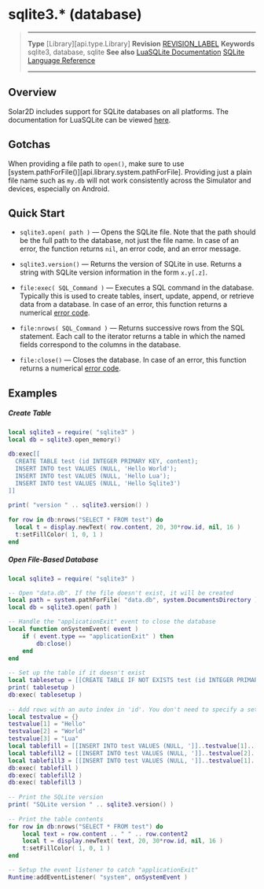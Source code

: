 # sqlite3.* (database)

> --------------------- ------------------------------------------------------------------------------------------
> __Type__              [Library][api.type.Library]
> __Revision__          [REVISION_LABEL](REVISION_URL)
> __Keywords__          sqlite3, database, sqlite
> __See also__          [LuaSQLite Documentation](http://lua.sqlite.org/index.cgi/doc/tip/doc/lsqlite3.wiki)
>								[SQLite Language Reference](http://www.sqlite.org/lang.html)
> --------------------- ------------------------------------------------------------------------------------------

## Overview

Solar2D includes support for SQLite databases on all platforms. The documentation for LuaSQLite can be viewed [here](http://lua.sqlite.org/index.cgi/doc/tip/doc/lsqlite3.wiki).


## Gotchas

When providing a file path to `open()`, make sure to use [system.pathForFile()][api.library.system.pathForFile]. Providing just a plain file name such as `my.db` will not work consistently across the Simulator and devices, especially on Android.


## Quick Start

* `sqlite3.open( path )` &mdash; Opens the SQLite file. Note that the path should be the full path to the database, not just the file name. In case of an error, the function returns `nil`, an error code, and an error message.

* `sqlite3.version()` &mdash; Returns the version of SQLite in use. Returns a string with SQLite version information in the form `x.y[.z]`.

* `file:exec( SQL_Command )` &mdash; Executes a SQL command in the database. Typically this is used to create tables, insert, update, append, or retrieve data from a database. In case of an error, this function returns a numerical [error&nbsp;code](http://lua.sqlite.org/index.cgi/doc/tip/doc/lsqlite3.wiki#numerical%20error%20and%20result%20codes).

* `file:nrows( SQL_Command )` &mdash; Returns successive rows from the SQL statement. Each call to the iterator returns a table in which the named fields correspond to the columns in the database. 

* `file:close()` &mdash; Closes the database. In case of an error, this function returns a numerical [error&nbsp;code](http://lua.sqlite.org/index.cgi/doc/tip/doc/lsqlite3.wiki#numerical%20error%20and%20result%20codes).


## Examples

##### Create Table

``````lua
local sqlite3 = require( "sqlite3" )
local db = sqlite3.open_memory()
 
db:exec[[
  CREATE TABLE test (id INTEGER PRIMARY KEY, content);
  INSERT INTO test VALUES (NULL, 'Hello World');
  INSERT INTO test VALUES (NULL, 'Hello Lua');
  INSERT INTO test VALUES (NULL, 'Hello Sqlite3')
]]
 
print( "version " .. sqlite3.version() )
 
for row in db:nrows("SELECT * FROM test") do
  local t = display.newText( row.content, 20, 30*row.id, nil, 16 )
  t:setFillColor( 1, 0, 1 )
end
``````

##### Open File-Based Database

``````lua
local sqlite3 = require( "sqlite3" )

-- Open "data.db". If the file doesn't exist, it will be created
local path = system.pathForFile( "data.db", system.DocumentsDirectory )
local db = sqlite3.open( path )   

-- Handle the "applicationExit" event to close the database
local function onSystemEvent( event )
	if ( event.type == "applicationExit" ) then              
		db:close()
	end
end
 
-- Set up the table if it doesn't exist
local tablesetup = [[CREATE TABLE IF NOT EXISTS test (id INTEGER PRIMARY KEY, content, content2);]]
print( tablesetup )
db:exec( tablesetup )
 
-- Add rows with an auto index in 'id'. You don't need to specify a set of values because we're populating all of them.
local testvalue = {}
testvalue[1] = "Hello"
testvalue[2] = "World"
testvalue[3] = "Lua"
local tablefill = [[INSERT INTO test VALUES (NULL, ']]..testvalue[1]..[[',']]..testvalue[2]..[['); ]]
local tablefill2 = [[INSERT INTO test VALUES (NULL, ']]..testvalue[2]..[[',']]..testvalue[1]..[['); ]]
local tablefill3 = [[INSERT INTO test VALUES (NULL, ']]..testvalue[1]..[[',']]..testvalue[3]..[['); ]]
db:exec( tablefill )
db:exec( tablefill2 )
db:exec( tablefill3 )
 
-- Print the SQLite version
print( "SQLite version " .. sqlite3.version() )
 
-- Print the table contents
for row in db:nrows("SELECT * FROM test") do
	local text = row.content .. " " .. row.content2
	local t = display.newText( text, 20, 30*row.id, nil, 16 )
	t:setFillColor( 1, 0, 1 )
end

-- Setup the event listener to catch "applicationExit"
Runtime:addEventListener( "system", onSystemEvent )
``````
